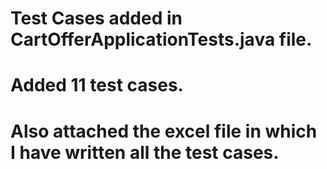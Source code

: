 # Test Cases added in CartOfferApplicationTests.java file.
# Added 11 test cases.
# Also attached the excel file in which I have written all the test cases.
